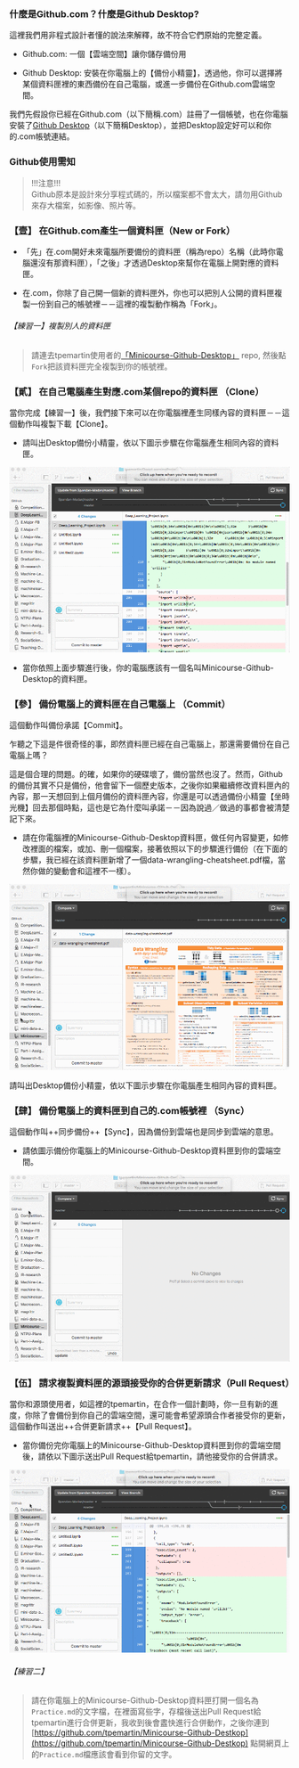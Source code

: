 ### 什麼是Github.com？什麼是Github Desktop? 

這裡我們用非程式設計者懂的說法來解釋，故不符合它們原始的完整定義。  
- Github.com: 一個【雲端空間】讓你儲存備份用 

- Github Desktop: 安裝在你電腦上的【備份小精靈】，透過他，你可以選擇將某個資料匣裡的東西備份在自己電腦，或進一步備份在Github.com雲端空間。

我們先假設你已經在Github.com（以下簡稱.com）註冊了一個帳號，也在你電腦安裝了[Github Desktop](https://desktop.github.com/)（以下簡稱Desktop），並把Desktop設定好可以和你的.com帳號連結。  

### Github使用需知   

>!!!注意!!!  
Github原本是設計來分享程式碼的，所以檔案都不會太大，請勿用Github來存大檔案，如影像、照片等。  

### 【壹】 在Github.com產生一個資料匣（New or Fork）  

- 「先」在.com開好未來電腦所要備份的資料匣（稱為repo）名稱（此時你電腦還沒有那資料匣），「之後」才透過Desktop來幫你在電腦上開對應的資料匣。   

- 在.com，你除了自己開一個新的資料匣外，你也可以把別人公開的資料匣複製一份到自己的帳號裡－－這裡的複製動作稱為「Fork」。

###### 【練習一】複製別人的資料匣  
> 請連去tpemartin使用者的[「Minicourse-Github-Desktop」](https://github.com/tpemartin/Minicourse-Github-Destkop) repo, 然後點`Fork`把該資料匣完全複製到你的帳號裡。  

### 【貳】 在自己電腦產生對應.com某個repo的資料匣 （Clone） 

當你完成【練習一】後，我們接下來可以在你電腦裡產生同樣內容的資料匣－－這個動作叫複製下載【Clone】。  

- 請叫出Desktop備份小精靈，依以下圖示步驟在你電腦產生相同內容的資料匣。 

![image](/GIF/Desktop複製com資料匣.gif)

- 當你依照上面步驟進行後，你的電腦應該有一個名叫Minicourse-Github-Desktop的資料匣。 

### 【參】 備份電腦上的資料匣在自己電腦上 （Commit） 

這個動作叫備份承諾【Commit】。

乍聽之下這是件很奇怪的事，即然資料匣已經在自己電腦上，那還需要備份在自己電腦上嗎？  

這是個合理的問題。的確，如果你的硬碟壞了，備份當然也沒了。然而，Github的備份其實不只是備份，他會留下一個歷史版本，之後你如果繼續修改資料匣內的內容，那一天想回到上個月備份的資料匣內容，你還是可以透過備份小精靈【坐時光機】回去那個時點，這也是它為什麼叫承諾－－因為說過／做過的事都會被清楚記下來。

- 請在你電腦裡的Minicourse-Github-Desktop資料匣，做任何內容變更，如修改裡面的檔案，或加、刪一個檔案，接著依照以下的步驟進行備份（在下面的步驟，我已經在該資料匣新增了一個data-wrangling-cheatsheet.pdf檔，當然你做的變動會和這裡不一樣）。  

![image](/GIF/Desktop備份在自己電腦.gif)  

請叫出Desktop備份小精靈，依以下圖示步驟在你電腦產生相同內容的資料匣。 

### 【肆】 備份電腦上的資料匣到自己的.com帳號裡 （Sync）

這個動作叫++同步備份++【Sync】，因為備份到雲端也是同步到雲端的意思。

- 請依圖示備份你電腦上的Minicourse-Github-Desktop資料匣到你的雲端空間。  

![image](/GIF/Desktop備份到com雲端.gif)  

### 【伍】 請求複製資料匣的源頭接受你的合併更新請求（Pull Request）   

當你和源頭使用者，如這裡的tpemartin，在合作一個計劃時，你一旦有新的進度，你除了會備份到你自己的雲端空間，還可能會希望源頭合作者接受你的更新，這個動作叫送出++合併更新請求++【Pull Request】。  

- 當你備份完你電腦上的Minicourse-Github-Desktop資料匣到你的雲端空間後，請依以下圖示送出Pull Request給tpemartin，請他接受你的合併請求。  

![image](/GIF/Desktop送出Pull_Request.gif)

###### 【練習二】  
> 請在你電腦上的Minicourse-Github-Desktop資料匣打開一個名為`Practice.md`的文字檔，在裡面寫些字，存檔後送出Pull Request給tpemartin進行合併更新，我收到後會䀆快進行合併動作，之後你連到[https://github.com/tpemartin/Minicourse-Github-Destkop](https://github.com/tpemartin/Minicourse-Github-Destkop) 點開網頁上的`Practice.md`檔應該會看到你留的文字。